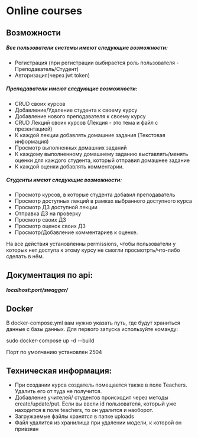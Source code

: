 # Online courses

## Возможности

##### Все пользователи системы имеют следующие возможности:
- Регистрация (при регистрации выбирается роль пользователя -
Преподаватель/Студент)
- Авторизация(через jwt token)

##### Преподаватели имеют следующие возможности:

- CRUD своих курсов
- Добавление/Удаление студента к своему курсу
- Добавление нового преподавателя к своему курсу
- CRUD Лекций своих курсов (Лекция - это тема и файл с презентацией)
- К каждой лекции добавлять домашние задания (Текстовая информация)
- Просмотр выполненных домашних заданий
- К каждому выполненному домашнему заданию выставлять/менять оценки
для каждого студента, который отправил домашнее задание
- К каждой оценки добавлять комментарии.

##### Студенты имеют следующие возможности:
- Просмотр курсов, в которые студента добавил преподаватель
- Просмотр доступных лекций в рамках выбранного доступного курса
- Просмотр ДЗ доступной лекции
- Отправка ДЗ на проверку
- Просмотр своих ДЗ
- Просмотр оценок своих ДЗ
- Просмотр/Добавление комментариев к оценке.

На все действия установленны permissions, чтобы пользователи у которых нет доступа к этому курсу не смогли просмотрть/что-либо сделать в нём.

## Документация по api:
##### localhost:port/swagger/

## Docker
В docker-compose.yml вам нужно указать путь, где будут храниться данные с базы данных.
Для первого запуска используйте команду:

sudo docker-compose up -d --build

Порт по умолчанию установлен 2504

## Техническая информация:
- При создании курса создатель помещается также в поле Teachers. Удалить его от туда не получится. 
- Добавление учителей/ студентов происходит через методы create/update/put. Если вы ввели id пользователя, который уже находится в поле teachers, то он удалится и наоборот.
- Загружаемые файлы хранятся в папке uploads
- Файл удалится из хранилища при удалении модели, к которой он привзяан
